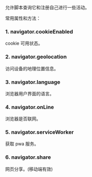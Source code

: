 允许脚本查询它和注册自己进行一些活动。

常用属性和方法：

### 1. navigator.cookieEnabled

cookie 可用状态。

### 2. navigator.geolocation

访问设备的地理位置信息。

### 3. navigator.language

浏览器用户界面的语言。

### 4. navigator.onLine

浏览器是否联网。

### 5. navigator.serviceWorker

获取 pwa 服务。

### 6. navigator.share

网页分享。(移动端有效)
